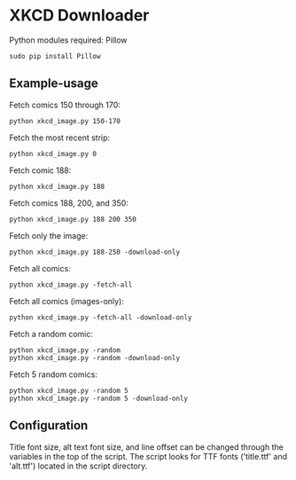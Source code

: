 XKCD Downloader
===============

Python modules required: Pillow
```shell
sudo pip install Pillow
```
Example-usage
-------------

Fetch comics 150 through 170:
```shell
python xkcd_image.py 150-170
```
Fetch the most recent strip:
```shell
python xkcd_image.py 0
```
Fetch comic 188:
```shell
python xkcd_image.py 188
```
Fetch comics 188, 200, and 350:
```shell
python xkcd_image.py 188 200 350
```
Fetch only the image:
```shell
python xkcd_image.py 188-250 -download-only
```
Fetch all comics:
```shell
python xkcd_image.py -fetch-all
```
Fetch all comics (images-only):
```shell
python xkcd_image.py -fetch-all -download-only
```
Fetch a random comic:
```shell
python xkcd_image.py -random
python xkcd_image.py -random -download-only
```
Fetch 5 random comics:
```shell
python xkcd_image.py -random 5
python xkcd_image.py -random 5 -download-only
```

Configuration
-------------

Title font size, alt text font size, and line offset can be changed through the variables in the top of the script. The script looks for TTF fonts ('title.ttf' and 'alt.ttf') located in the script directory.
